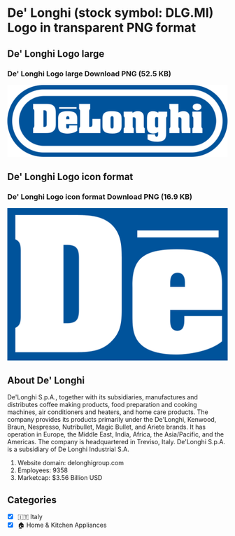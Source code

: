 # De' Longhi (stock symbol: DLG.MI) Logo in transparent PNG format

## De' Longhi Logo large

### De' Longhi Logo large Download PNG (52.5 KB)

![De' Longhi Logo large Download PNG (52.5 KB)](/img/orig/DLG.MI_BIG-45c73f12.png)

## De' Longhi Logo icon format

### De' Longhi Logo icon format Download PNG (16.9 KB)

![De' Longhi Logo icon format Download PNG (16.9 KB)](/img/orig/DLG.MI-95ab9aa2.png)

## About De' Longhi

De'Longhi S.p.A., together with its subsidiaries, manufactures and distributes coffee making products, food preparation and cooking machines, air conditioners and heaters, and home care products. The company provides its products primarily under the De'Longhi, Kenwood, Braun, Nespresso, Nutribullet, Magic Bullet, and Ariete brands. It has operation in Europe, the Middle East, India, Africa, the Asia/Pacific, and the Americas. The company is headquartered in Treviso, Italy. De'Longhi S.p.A. is a subsidiary of De Longhi Industrial S.A.

1. Website domain: delonghigroup.com
2. Employees: 9358
3. Marketcap: $3.56 Billion USD


## Categories
- [x] 🇮🇹 Italy
- [x] 🏠 Home & Kitchen Appliances

